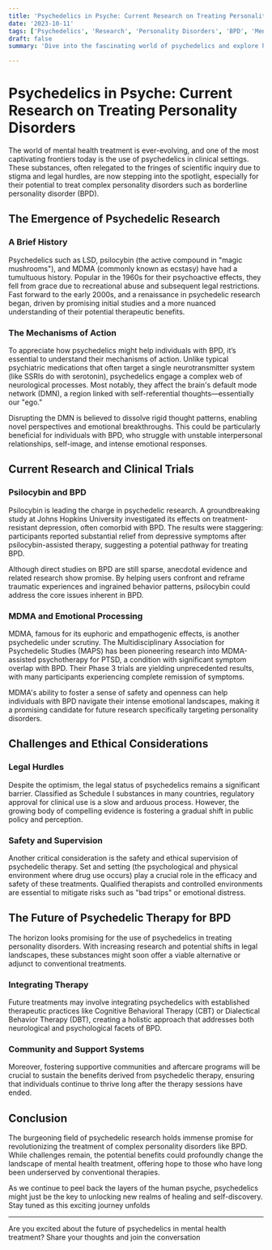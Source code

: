 ```yaml
---
title: 'Psychedelics in Psyche: Current Research on Treating Personality Disorders'
date: '2023-10-11'
tags: ['Psychedelics', 'Research', 'Personality Disorders', 'BPD', 'Mental Health']
draft: false
summary: 'Dive into the fascinating world of psychedelics and explore how cutting-edge research is investigating their potential to treat personality disorders like Borderline Personality Disorder (BPD).'

---
```


# Psychedelics in Psyche: Current Research on Treating Personality Disorders

The world of mental health treatment is ever-evolving, and one of the most captivating frontiers today is the use of psychedelics in clinical settings. These substances, often relegated to the fringes of scientific inquiry due to stigma and legal hurdles, are now stepping into the spotlight, especially for their potential to treat complex personality disorders such as borderline personality disorder (BPD).

## The Emergence of Psychedelic Research

### A Brief History

Psychedelics such as LSD, psilocybin (the active compound in "magic mushrooms"), and MDMA (commonly known as ecstasy) have had a tumultuous history. Popular in the 1960s for their psychoactive effects, they fell from grace due to recreational abuse and subsequent legal restrictions. Fast forward to the early 2000s, and a renaissance in psychedelic research began, driven by promising initial studies and a more nuanced understanding of their potential therapeutic benefits.

### The Mechanisms of Action

To appreciate how psychedelics might help individuals with BPD, it’s essential to understand their mechanisms of action. Unlike typical psychiatric medications that often target a single neurotransmitter system (like SSRIs do with serotonin), psychedelics engage a complex web of neurological processes. Most notably, they affect the brain's default mode network (DMN), a region linked with self-referential thoughts—essentially our "ego."

Disrupting the DMN is believed to dissolve rigid thought patterns, enabling novel perspectives and emotional breakthroughs. This could be particularly beneficial for individuals with BPD, who struggle with unstable interpersonal relationships, self-image, and intense emotional responses.

## Current Research and Clinical Trials

### Psilocybin and BPD

Psilocybin is leading the charge in psychedelic research. A groundbreaking study at Johns Hopkins University investigated its effects on treatment-resistant depression, often comorbid with BPD. The results were staggering: participants reported substantial relief from depressive symptoms after psilocybin-assisted therapy, suggesting a potential pathway for treating BPD.

Although direct studies on BPD are still sparse, anecdotal evidence and related research show promise. By helping users confront and reframe traumatic experiences and ingrained behavior patterns, psilocybin could address the core issues inherent in BPD.

### MDMA and Emotional Processing

MDMA, famous for its euphoric and empathogenic effects, is another psychedelic under scrutiny. The Multidisciplinary Association for Psychedelic Studies (MAPS) has been pioneering research into MDMA-assisted psychotherapy for PTSD, a condition with significant symptom overlap with BPD. Their Phase 3 trials are yielding unprecedented results, with many participants experiencing complete remission of symptoms.

MDMA's ability to foster a sense of safety and openness can help individuals with BPD navigate their intense emotional landscapes, making it a promising candidate for future research specifically targeting personality disorders.

## Challenges and Ethical Considerations

### Legal Hurdles

Despite the optimism, the legal status of psychedelics remains a significant barrier. Classified as Schedule I substances in many countries, regulatory approval for clinical use is a slow and arduous process. However, the growing body of compelling evidence is fostering a gradual shift in public policy and perception.

### Safety and Supervision

Another critical consideration is the safety and ethical supervision of psychedelic therapy. Set and setting (the psychological and physical environment where drug use occurs) play a crucial role in the efficacy and safety of these treatments. Qualified therapists and controlled environments are essential to mitigate risks such as "bad trips" or emotional distress.

## The Future of Psychedelic Therapy for BPD

The horizon looks promising for the use of psychedelics in treating personality disorders. With increasing research and potential shifts in legal landscapes, these substances might soon offer a viable alternative or adjunct to conventional treatments.

### Integrating Therapy

Future treatments may involve integrating psychedelics with established therapeutic practices like Cognitive Behavioral Therapy (CBT) or Dialectical Behavior Therapy (DBT), creating a holistic approach that addresses both neurological and psychological facets of BPD.

### Community and Support Systems

Moreover, fostering supportive communities and aftercare programs will be crucial to sustain the benefits derived from psychedelic therapy, ensuring that individuals continue to thrive long after the therapy sessions have ended.

## Conclusion

The burgeoning field of psychedelic research holds immense promise for revolutionizing the treatment of complex personality disorders like BPD. While challenges remain, the potential benefits could profoundly change the landscape of mental health treatment, offering hope to those who have long been underserved by conventional therapies.

As we continue to peel back the layers of the human psyche, psychedelics might just be the key to unlocking new realms of healing and self-discovery. Stay tuned as this exciting journey unfolds

---

Are you excited about the future of psychedelics in mental health treatment? Share your thoughts and join the conversation